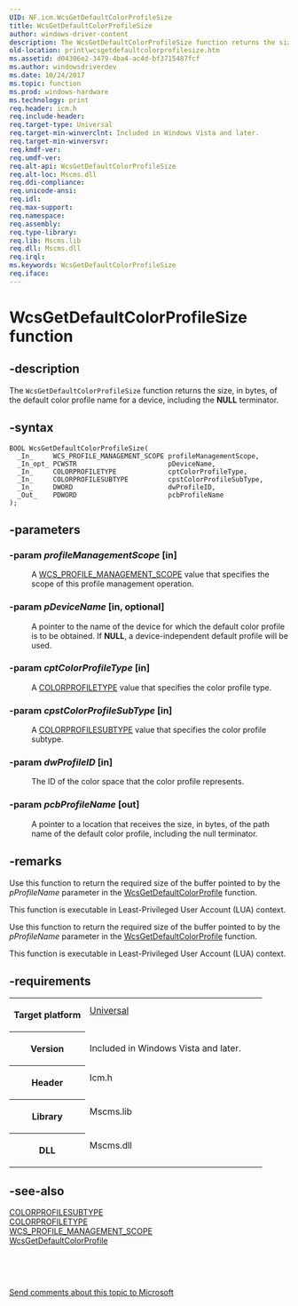```yaml
---
UID: NF.icm.WcsGetDefaultColorProfileSize
title: WcsGetDefaultColorProfileSize
author: windows-driver-content
description: The WcsGetDefaultColorProfileSize function returns the size, in bytes, of the default color profile name for a device, including the NULL terminator.
old-location: print\wcsgetdefaultcolorprofilesize.htm
ms.assetid: d04306e2-3479-4ba4-ac4d-bf3715487fcf
ms.author: windowsdriverdev
ms.date: 10/24/2017
ms.topic: function
ms.prod: windows-hardware
ms.technology: print
req.header: icm.h
req.include-header: 
req.target-type: Universal
req.target-min-winverclnt: Included in Windows Vista and later.
req.target-min-winversvr: 
req.kmdf-ver: 
req.umdf-ver: 
req.alt-api: WcsGetDefaultColorProfileSize
req.alt-loc: Mscms.dll
req.ddi-compliance: 
req.unicode-ansi: 
req.idl: 
req.max-support: 
req.namespace: 
req.assembly: 
req.type-library: 
req.lib: Mscms.lib
req.dll: Mscms.dll
req.irql: 
ms.keywords: WcsGetDefaultColorProfileSize
req.iface: 
---
```


# WcsGetDefaultColorProfileSize function



## -description
<p>The <code>WcsGetDefaultColorProfileSize</code> function returns the size, in bytes, of the default color profile name for a device, including the <b>NULL</b> terminator.</p>


## -syntax

````
BOOL WcsGetDefaultColorProfileSize(
  _In_     WCS_PROFILE_MANAGEMENT_SCOPE profileManagementScope,
  _In_opt_ PCWSTR                       pDeviceName,
  _In_     COLORPROFILETYPE             cptColorProfileType,
  _In_     COLORPROFILESUBTYPE          cpstColorProfileSubType,
  _In_     DWORD                        dwProfileID,
  _Out_    PDWORD                       pcbProfileName
);
````


## -parameters
<dl>

### -param <i>profileManagementScope</i> [in]

<dd>
<p>
      A <a href="https://msdn.microsoft.com/library/windows/hardware/ff563752">WCS_PROFILE_MANAGEMENT_SCOPE</a> value that specifies the scope of this profile management operation.</p>
</dd>

### -param <i>pDeviceName</i> [in, optional]

<dd>
<p>A pointer to the name of the device for which the default color profile is to be obtained. If <b>NULL</b>, a device-independent default profile will be used.</p>
</dd>

### -param <i>cptColorProfileType</i> [in]

<dd>
<p>A <a href="https://msdn.microsoft.com/library/windows/hardware/ff546018">COLORPROFILETYPE</a> value that specifies the color profile type.</p>
</dd>

### -param <i>cpstColorProfileSubType</i> [in]

<dd>
<p>A <a href="https://msdn.microsoft.com/library/windows/hardware/ff546012">COLORPROFILESUBTYPE</a> value that specifies the color profile subtype.</p>
</dd>

### -param <i>dwProfileID</i> [in]

<dd>
<p>The ID of the color space that the color profile represents.</p>
</dd>

### -param <i>pcbProfileName</i> [out]

<dd>
<p>A pointer to a location that receives the size, in bytes, of the path name of the default color profile, including the null terminator.</p>
</dd>
</dl>

## -remarks
<p>Use this function to return the required size of the buffer pointed to by the <i>pProfileName</i> parameter in the <a href="https://msdn.microsoft.com/library/windows/hardware/ff563726">WcsGetDefaultColorProfile</a> function.</p>

<p>This function is executable in Least-Privileged User Account (LUA) context.</p>

<p>Use this function to return the required size of the buffer pointed to by the <i>pProfileName</i> parameter in the <a href="https://msdn.microsoft.com/library/windows/hardware/ff563726">WcsGetDefaultColorProfile</a> function.</p>

<p>This function is executable in Least-Privileged User Account (LUA) context.</p>

## -requirements
<table>
<tr>
<th width="30%">
<p>Target platform</p>
</th>
<td width="70%">
<dl>
<dt><a href="http://go.microsoft.com/fwlink/p/?linkid=531356" target="_blank">Universal</a></dt>
</dl>
</td>
</tr>
<tr>
<th width="30%">
<p>Version</p>
</th>
<td width="70%">
<p>Included in Windows Vista and later.</p>
</td>
</tr>
<tr>
<th width="30%">
<p>Header</p>
</th>
<td width="70%">
<dl>
<dt>Icm.h</dt>
</dl>
</td>
</tr>
<tr>
<th width="30%">
<p>Library</p>
</th>
<td width="70%">
<dl>
<dt>Mscms.lib</dt>
</dl>
</td>
</tr>
<tr>
<th width="30%">
<p>DLL</p>
</th>
<td width="70%">
<dl>
<dt>Mscms.dll</dt>
</dl>
</td>
</tr>
</table>

## -see-also
<dl>
<dt>
<a href="https://msdn.microsoft.com/library/windows/hardware/ff546012">COLORPROFILESUBTYPE</a>
</dt>
<dt>
<a href="https://msdn.microsoft.com/library/windows/hardware/ff546018">COLORPROFILETYPE</a>
</dt>
<dt>
<a href="https://msdn.microsoft.com/library/windows/hardware/ff563752">WCS_PROFILE_MANAGEMENT_SCOPE</a>
</dt>
<dt>
<a href="https://msdn.microsoft.com/library/windows/hardware/ff563726">WcsGetDefaultColorProfile</a>
</dt>
</dl>
<p> </p>
<p> </p>
<p><a href="mailto:wsddocfb@microsoft.com?subject=Documentation%20feedback [print\print]:%20WcsGetDefaultColorProfileSize function%20 RELEASE:%20(10/24/2017)&amp;body=%0A%0APRIVACY STATEMENT%0A%0AWe use your feedback to improve the documentation. We don't use your email address for any other purpose, and we'll remove your email address from our system after the issue that you're reporting is fixed. While we're working to fix this issue, we might send you an email message to ask for more info. Later, we might also send you an email message to let you know that we've addressed your feedback.%0A%0AFor more info about Microsoft's privacy policy, see http://privacy.microsoft.com/en-us/default.aspx." title="Send comments about this topic to Microsoft">Send comments about this topic to Microsoft</a></p>
